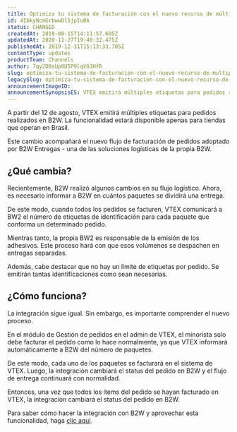 ```yaml
---
title: Optimiza tu sistema de facturación con el nuevo recurso de múltiples etiquetas en B2W Entregas
id: 4IbkyNcmGrbwwDl5jpIuBk
status: CHANGED
createdAt: 2019-08-15T14:11:57.695Z
updatedAt: 2020-11-27T19:40:32.475Z
publishedAt: 2019-12-31T15:13:33.705Z
contentType: updates
productTeam: Channels
author: 7qy2DBsUp8U5P9lqV0JHfR
slug: optimiza-tu-sistema-de-facturacion-con-el-nuevo-recurso-de-multiples
legacySlug: optimiza-tu-sistema-de-facturacion-con-el-nuevo-recurso-de-multiples
announcementImageID: 
announcementSynopsisES: VTEX emitirá múltiples etiquetas para pedidos realizados en B2W. La funcionalidad estará disponible apenas para Brasil.
---
```


A partir del 12 de agosto, VTEX emitirá múltiples etiquetas para pedidos realizados en B2W. La funcionalidad estará disponible apenas para tiendas que operan en Brasil.

Este cambio acompañará el nuevo flujo de facturación de pedidos adoptado por B2W Entregas - una de las soluciones logísticas de la propia B2W.

## ¿Qué cambia?

Recientemente, B2W realizó algunos cambios en su flujo logístico. Ahora, es necesario informar a B2W en cuántos paquetes se dividirá una entrega.

De este modo, cuando todos los pedidos se facturen, VTEX comunicará a BW2 el número de etiquetas de identificación para cada paquete que conforma un determinado pedido.

Mientras tanto, la propia BW2 es responsable de la emisión de los adhesivos. Este proceso hará con que esos volúmenes se despachen en entregas separadas.

Además, cabe destacar que no hay un límite de etiquetas por pedido. Se emitirán tantas identificaciones como sean necesarias.

## ¿Cómo funciona?

La integración sigue igual. Sin embargo, es importante comprender el nuevo proceso.

En el módulo de Gestión de pedidos en el admin de VTEX, el minorista solo debe facturar el pedido como lo hace normalmente, ya que VTEX informará automáticamente a B2W del número de paquetes.

De este modo, cada uno de los paquetes se facturará en el sistema de VTEX. Luego, la integración cambiará el status del pedido en B2W y el flujo de entrega continuará con normalidad.
  
Entonces, una vez que todos los ítems del pedido se hayan facturado en VTEX, la integración cambiará el status del pedido en B2W.

Para saber cómo hacer la integración con B2W y aprovechar esta funcionalidad, haga [clic aquí](https://help.vtex.com/es/tracks/configurar-integracao-da-b2w?locale=es "clic aquí").
